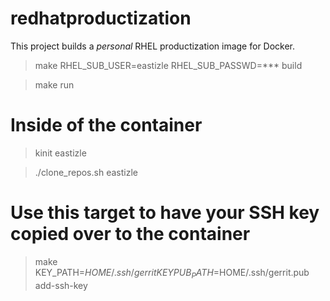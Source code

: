 # redhatproductization

This project builds a *personal* RHEL productization image for Docker.
 
> make RHEL_SUB_USER=eastizle RHEL_SUB_PASSWD=\*\*\* build

> make run

# Inside of the container
> kinit eastizle

> ./clone_repos.sh eastizle

# Use this target to have your SSH key copied over to the container
> make KEY_PATH=$HOME/.ssh/gerrit KEYPUB_PATH=$HOME/.ssh/gerrit.pub add-ssh-key

